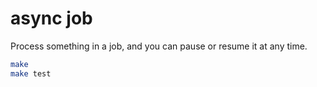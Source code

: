 # async job 

Process something in a job, and you can pause or resume it at any time.

```bash
make
make test
```

